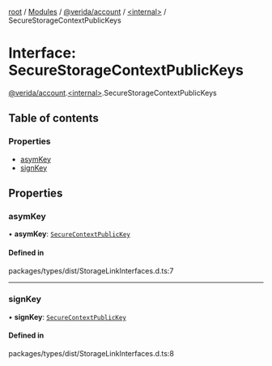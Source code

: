 [root](../README.md) / [Modules](../modules.md) / [@verida/account](../modules/verida_account.md) / [<internal\>](../modules/verida_account._internal_.md) / SecureStorageContextPublicKeys

# Interface: SecureStorageContextPublicKeys

[@verida/account](../modules/verida_account.md).[<internal\>](../modules/verida_account._internal_.md).SecureStorageContextPublicKeys

## Table of contents

### Properties

- [asymKey](verida_account._internal_.SecureStorageContextPublicKeys.md#asymkey)
- [signKey](verida_account._internal_.SecureStorageContextPublicKeys.md#signkey)

## Properties

### asymKey

• **asymKey**: [`SecureContextPublicKey`](verida_account._internal_.SecureContextPublicKey.md)

#### Defined in

packages/types/dist/StorageLinkInterfaces.d.ts:7

___

### signKey

• **signKey**: [`SecureContextPublicKey`](verida_account._internal_.SecureContextPublicKey.md)

#### Defined in

packages/types/dist/StorageLinkInterfaces.d.ts:8
